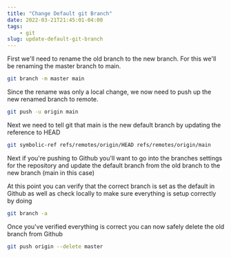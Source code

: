 ```yaml
---
title: "Change Default git Branch"
date: 2022-03-21T21:45:01-04:00
tags:
    - git
slug: update-default-git-branch
---
```


First we'll need to rename the old branch to the new branch. For this we'll be renaming the master branch to main.

<!--more-->

```bash
git branch -m master main
```

Since the rename was only a local change, we now need to push up the new renamed branch to remote.

```bash
git push -u origin main
```

Next we need to tell git that main is the new default branch by updating the reference to HEAD

```bash
git symbolic-ref refs/remotes/origin/HEAD refs/remotes/origin/main
```

Next if you're pushing to Github you'll want to go into the branches settings for the repository and update the default branch from the old branch to the new branch (main in this case)

At this point you can verify that the correct branch is set as the default in Github as well as check locally to make sure everything is setup correctly by doing

```bash
git branch -a
```

Once  you've verified everything is correct you can now safely delete the old branch from Github

```bash
git push origin --delete master
```